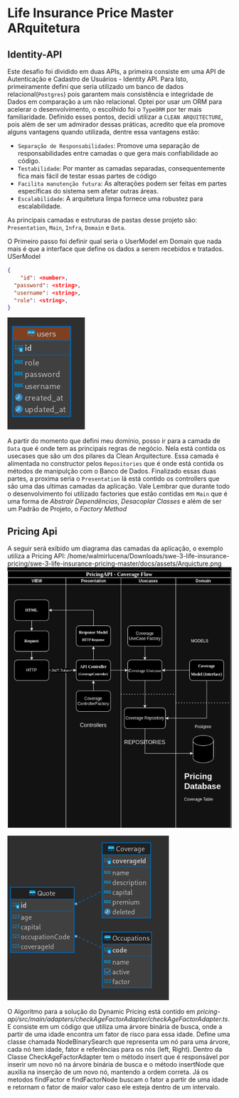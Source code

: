 # Life Insurance Price Master ARquitetura

## Identity-API

Este desafio foi dividido em duas APIs, a primeira consiste em uma API de Autenticação e Cadastro de Usuários - Identity API.
Para Isto, primeiramente defini que seria utilizado um banco de dados relacional(`Postgres`) pois garantem mais consistência e integridade de Dados em comparação a um não relacional.
Optei por usar um ORM para acelerar o desenvolvimento, o escolhido foi o `TypeORM` por ter mais familiaridade.
Definido esses pontos, decidi utilizar a `CLEAN ARQUITECTURE`, pois além de ser um admirador dessas práticas, acredito que ela promove alguns vantagens quando utilizada, dentre essa vantagens estão:

- `Separação de Responsabilidades`: Promove uma separação de responsabilidades entre camadas o que gera mais confiabilidade ao código.
- `Testabilidade`: Por manter as camadas separadas, consequentemente fica mais fácil de testar essas partes de código
- `Facilita manutenção futura`: As alterações podem ser feitas em partes específicas do sistema sem afetar outras áreas.
- `Escalabilidade`: A arquitetura limpa fornece uma robustez para escalabilidade.

As principais camadas e estruturas de pastas desse projeto são: `Presentation`, `Main`, `Infra`, `Domain` e `Data`.

O Primeiro passo foi definir qual seria o UserModel em Domain que nada mais é que a interface que define os dados a serem recebidos e tratados.
USerModel

```json
{
    "id": <number>,
  "password": <string>,
  "username": <string>,
  "role": <string>,
}
```

![BancoDeDadosUser](assets/UsersDB.png)

A partir do momento que defini meu domínio, posso ir para a camada de `Data` que é onde tem as principais regras de negócio. Nela está contida os usecases que são um dos pilares da Clean Arquitecture. Essa camada é alimentada no constructor pelos `Repositories` que é onde está contida os métodos de manipulção com o Banco de Dados.
Finalizado essas duas partes, a proxima seria o `Presentation` lá está contido os controllers que são uma das ultimas camadas da aplicação.
Vale Lembrar que durante todo o desenvolvimento foi utilizado factories que estão contidas em `Main` que é uma forma de _Abstrair Dependências_, _Desacoplar Classes_ e além de ser um Padrão de Projeto, o _Factory Method_

## Pricing Api

A seguir será exibido um diagrama das camadas da aplicação, o exemplo utiliza a Pricing API:
/home/walmirlucena/Downloads/swe-3-life-insurance-pricing/swe-3-life-insurance-pricing-master/docs/assets/Arquicture.png
![Arquitetura](assets/Arquicture.png)

![BancoDeDadosPricing](assets/PricingDB.png)

O Algoritmo para a solução do Dynamic Pricing está contido em _pricing-api/src/main/adapters/checkAgeFactorAdapter/checkAgeFactorAdapter.ts_. E consiste em um código que utiliza uma árvore binária de busca, onde a partir de uma idade encontra um fator de risco para essa idade.
Define uma classe chamada NodeBinarySearch que representa um nó para uma árvore, cada nó tem idade, fator e referências para os nós (left, Right). Dentro da Classe CheckAgeFactorAdapter tem o método insert que é responsável por inserir um novo nó na árvore binária de busca e o método insertNode que auxilia na inserção de um novo nó, mantendo a ordem correta.
Já os metodos findFactor e findFactorNode buscam o fator a partir de uma idade e retornam o fator de maior valor caso ele esteja dentro de um intervalo.
